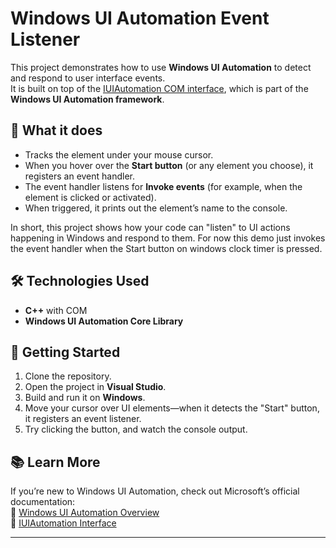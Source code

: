 # Windows UI Automation Event Listener

This project demonstrates how to use **Windows UI Automation** to detect and respond to user interface events.  
It is built on top of the [IUIAutomation COM interface](https://learn.microsoft.com/en-us/windows/win32/api/uiautomationclient/nn-uiautomationclient-iuiautomation), which is part of the **Windows UI Automation framework**.

## 📌 What it does
- Tracks the element under your mouse cursor.
- When you hover over the **Start button** (or any element you choose), it registers an event handler.
- The event handler listens for **Invoke events** (for example, when the element is clicked or activated).
- When triggered, it prints out the element’s name to the console.

In short, this project shows how your code can "listen" to UI actions happening in Windows and respond to them.
For now this demo just invokes the event handler when the Start button on windows clock timer is pressed.

## 🛠️ Technologies Used
- **C++** with COM
- **Windows UI Automation Core Library**

## 🚀 Getting Started
1. Clone the repository.
2. Open the project in **Visual Studio**.
3. Build and run it on **Windows**.
4. Move your cursor over UI elements—when it detects the "Start" button, it registers an event listener.
5. Try clicking the button, and watch the console output.

## 📚 Learn More
If you’re new to Windows UI Automation, check out Microsoft’s official documentation:  
🔗 [Windows UI Automation Overview](https://learn.microsoft.com/en-us/windows/win32/winauto/entry-uiauto-win32)  
🔗 [IUIAutomation Interface](https://learn.microsoft.com/en-us/windows/win32/api/uiautomationclient/nn-uiautomationclient-iuiautomation)

---

